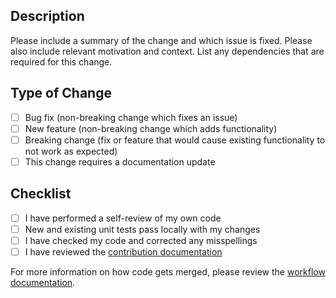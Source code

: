 ## Description

Please include a summary of the change and which issue is fixed. Please also include relevant motivation and context. List any dependencies that are required for this change.

## Type of Change

- [ ] Bug fix (non-breaking change which fixes an issue)
- [ ] New feature (non-breaking change which adds functionality)
- [ ] Breaking change (fix or feature that would cause existing functionality to not work as expected)
- [ ] This change requires a documentation update

## Checklist

- [ ] I have performed a self-review of my own code
- [ ] New and existing unit tests pass locally with my changes
- [ ] I have checked my code and corrected any misspellings
- [ ] I have reviewed the [contribution documentation](https://github.com/bitovi/jira-timeline-report/blob/main/CONTRIBUTING.md)

For more information on how code gets merged, please review the [workflow documentation](https://bitovi.atlassian.net/wiki/spaces/TR/pages/965705828/Workflow).
